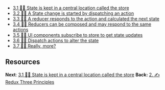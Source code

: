- [3.1 🤷‍♂️ State is kept in a central location called the store](3.1%20🤷‍♂️%20State%20is%20kept%20in%20a%20central%20location%20called%20the%20store.md)
- [3.2 🤷‍♂️ A State change is started by dispatching an action](3.2%20🤷‍♂️%20A%20State%20change%20is%20started%20by%20dispatching%20an%20action.md)
- [3.3 🤷‍♂️ A reducer responds to the action and calculated the next state](3.3%20🤷‍♂️%20A%20reducer%20responds%20to%20the%20action%20and%20calculated%20the%20next%20state.md)
- [3.4 🤷‍♂️ Reducers can be composed and may respond to the same actions](3.4%20🤷‍♂️%20Reducers%20can%20be%20composed%20and%20may%20respond%20to%20the%20same%20actions.md)
- [3.5 🤷‍♂️ UI components subscribe to store to get state updates](3.5%20🤷‍♂️%20UI%20components%20subscribe%20to%20store%20to%20get%20state%20updates.md)
- [3.6 🤷‍♂️ Dispatch actions to alter the state](3.6%20🤷‍♂️%20Dispatch%20actions%20to%20alter%20the%20state.md)
- [3.7 🤷‍♂️ Really, more?](3.7%20🤷‍♂️%20Really,%20more?.md)

## Resources
**Next**: [3.1 🤷‍♂️ State is kept in a central location called the store](3.1%20🤷‍♂️%20State%20is%20kept%20in%20a%20central%20location%20called%20the%20store.md)
**Back:** [2. ✍️ Redux Three Principles](2.%20✍️%20Redux%20Three%20Principles.md)